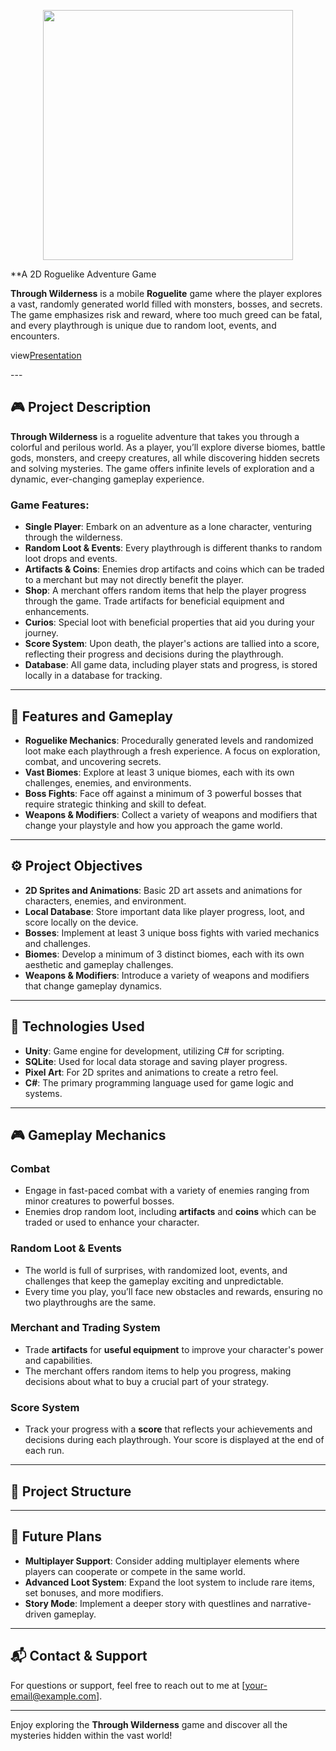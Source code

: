 <p align="center"><img src="https://github.com/JPPdp/ThroughWilderness/blob/main/SampleImg/title.png" style="width:400px;"/></p>

**A 2D Roguelike Adventure Game

**Through Wilderness** is a mobile **Roguelite** game where the player explores a vast, randomly generated world filled with monsters, bosses, and secrets. The game emphasizes risk and reward, where too much greed can be fatal, and every playthrough is unique due to random loot, events, and encounters.
<p>view<a href="https://www.canva.com/design/DAGlugNZqF8/k5UpGfKjNQ2Em2lpBDnsvg/edit?utm_content=DAGlugNZqF8&utm_campaign=designshare&utm_medium=link2&utm_source=sharebutton">Presentation</a></p>
---

## 🎮 Project Description

**Through Wilderness** is a roguelite adventure that takes you through a colorful and perilous world. As a player, you’ll explore diverse biomes, battle gods, monsters, and creepy creatures, all while discovering hidden secrets and solving mysteries. The game offers infinite levels of exploration and a dynamic, ever-changing gameplay experience.

### Game Features:
- **Single Player**: Embark on an adventure as a lone character, venturing through the wilderness.
- **Random Loot & Events**: Every playthrough is different thanks to random loot drops and events.
- **Artifacts & Coins**: Enemies drop artifacts and coins which can be traded to a merchant but may not directly benefit the player.
- **Shop**: A merchant offers random items that help the player progress through the game. Trade artifacts for beneficial equipment and enhancements.
- **Curios**: Special loot with beneficial properties that aid you during your journey.
- **Score System**: Upon death, the player's actions are tallied into a score, reflecting their progress and decisions during the playthrough.
- **Database**: All game data, including player stats and progress, is stored locally in a database for tracking.

---

## 🔧 Features and Gameplay

- **Roguelike Mechanics**: Procedurally generated levels and randomized loot make each playthrough a fresh experience. A focus on exploration, combat, and uncovering secrets.
- **Vast Biomes**: Explore at least 3 unique biomes, each with its own challenges, enemies, and environments.
- **Boss Fights**: Face off against a minimum of 3 powerful bosses that require strategic thinking and skill to defeat.
- **Weapons & Modifiers**: Collect a variety of weapons and modifiers that change your playstyle and how you approach the game world.

---

## ⚙️ Project Objectives

- **2D Sprites and Animations**: Basic 2D art assets and animations for characters, enemies, and environment.
- **Local Database**: Store important data like player progress, loot, and score locally on the device.
- **Bosses**: Implement at least 3 unique boss fights with varied mechanics and challenges.
- **Biomes**: Develop a minimum of 3 distinct biomes, each with its own aesthetic and gameplay challenges.
- **Weapons & Modifiers**: Introduce a variety of weapons and modifiers that change gameplay dynamics.

---

## 📱 Technologies Used

- **Unity**: Game engine for development, utilizing C# for scripting.
- **SQLite**: Used for local data storage and saving player progress.
- **Pixel Art**: For 2D sprites and animations to create a retro feel.
- **C#**: The primary programming language used for game logic and systems.

---

## 🎮 Gameplay Mechanics

### Combat
- Engage in fast-paced combat with a variety of enemies ranging from minor creatures to powerful bosses.
- Enemies drop random loot, including **artifacts** and **coins** which can be traded or used to enhance your character.

### Random Loot & Events
- The world is full of surprises, with randomized loot, events, and challenges that keep the gameplay exciting and unpredictable.
- Every time you play, you’ll face new obstacles and rewards, ensuring no two playthroughs are the same.

### Merchant and Trading System
- Trade **artifacts** for **useful equipment** to improve your character's power and capabilities.
- The merchant offers random items to help you progress, making decisions about what to buy a crucial part of your strategy.

### Score System
- Track your progress with a **score** that reflects your achievements and decisions during each playthrough. Your score is displayed at the end of each run.

---

## 📂 Project Structure


---

## 🚀 Future Plans

- **Multiplayer Support**: Consider adding multiplayer elements where players can cooperate or compete in the same world.
- **Advanced Loot System**: Expand the loot system to include rare items, set bonuses, and more modifiers.
- **Story Mode**: Implement a deeper story with questlines and narrative-driven gameplay.

---

## 📬 Contact & Support

For questions or support, feel free to reach out to me at [your-email@example.com].

---

Enjoy exploring the **Through Wilderness** game and discover all the mysteries hidden within the vast world!

